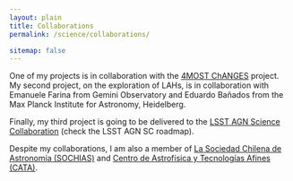 ```yaml
---
layout: plain
title: Collaborations
permalink: /science/collaborations/

sitemap: false
---
```


One of my projects is in collaboration with the [4MOST ChANGES](https://www.eso.org/sci/meetings/2020/4MOST2/4MOST_CHANGES.pdf) project. My second project, on the exploration of LAHs, is in collaboration with Emanuele Farina from Gemini Observatory and Eduardo Bañados from the Max Planck Institute for Astronomy, Heidelberg.

Finally, my third project is going to be delivered to the [LSST AGN Science Collaboration](https://agn.science.lsst.org/sites/default/files/LSST_AGN_SC_Roadmap_260722.pdf) (check the LSST AGN SC roadmap).

Despite my collaborations, I am also a member of [La Sociedad Chilena de Astronomía (SOCHIAS)](https://sochias.cl/) and [Centro de Astrofísica y Tecnologías Afines (CATA)](https://cata.cl/).